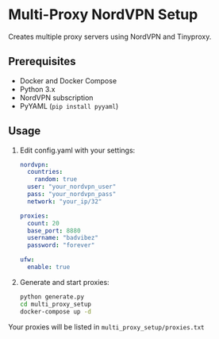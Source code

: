 # Multi-Proxy NordVPN Setup

Creates multiple proxy servers using NordVPN and Tinyproxy.

## Prerequisites
- Docker and Docker Compose
- Python 3.x
- NordVPN subscription
- PyYAML (`pip install pyyaml`)

## Usage

1. Edit config.yaml with your settings:
   ```yaml
   nordvpn:
     countries:
       random: true
     user: "your_nordvpn_user"
     pass: "your_nordvpn_pass"
     network: "your_ip/32"

   proxies:
     count: 20
     base_port: 8880
     username: "badvibez"
     password: "forever"

   ufw:
     enable: true
   ```

2. Generate and start proxies:
   ```bash
   python generate.py
   cd multi_proxy_setup
   docker-compose up -d
   ```

Your proxies will be listed in `multi_proxy_setup/proxies.txt`
